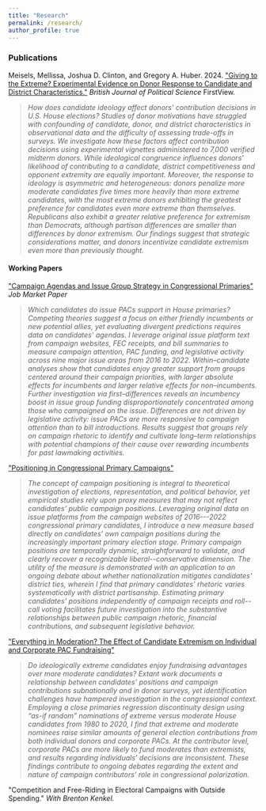 ```yaml
---
title: "Research"
permalink: /research/
author_profile: true
---
```

### Publications

Meisels, Mellissa, Joshua D. Clinton, and Gregory A. Huber. 2024. ["Giving to the Extreme? Experimental Evidence on Donor Response to Candidate and District Characteristics."](https://doi.org/10.1017/S0007123423000650) *British Journal of Political Science* FirstView.

> *How does candidate ideology affect donors' contribution decisions in U.S. House elections? Studies of donor motivations have struggled with confounding of candidate, donor, and district characteristics in observational data and the difficulty of assessing trade-offs in surveys. We investigate how these factors affect contribution decisions using experimental vignettes administered to 7,000 verified midterm donors. While ideological congruence influences donors' likelihood of contributing to a candidate, district competitiveness and opponent extremity are equally important. Moreover, the response to ideology is asymmetric and heterogeneous: donors penalize more moderate candidates five times more heavily than more extreme candidates, with the most extreme donors exhibiting the greatest preference for candidates even more extreme than themselves. Republicans also exhibit a greater relative preference for extremism than Democrats, although partisan differences are smaller than differences by donor extremism. Our findings suggest that strategic considerations matter, and donors incentivize candidate extremism even more than previously thought.*

#### Working Papers

["Campaign Agendas and Issue Group Strategy in Congressional Primaries"](/files/Meisels_CampaignIssueGroups.pdf) *Job Market Paper*

> *Which candidates do issue PACs support in House primaries? Competing theories suggest a focus on either friendly incumbents or new potential allies, yet evaluating divergent predictions requires data on candidates’ agendas. I leverage original issue platform text from campaign websites, FEC receipts, and bill summaries to measure campaign attention, PAC funding, and legislative activity across nine major issue areas from 2016 to 2022. Within–candidate analyses show that candidates enjoy greater support from groups centered around their campaign priorities, with larger absolute effects for incumbents and larger relative effects for non–incumbents. Further investigation via first–differences reveals an incumbency boost in issue group funding disproportionately concentrated among those who campaigned on the issue. Differences are not driven by legislative activity: issue PACs are more responsive to campaign attention than to bill introductions. Results suggest that groups rely on campaign rhetoric to identify and cultivate long–term relationships with potential champions of their cause over rewarding incumbents for past lawmaking activities.*

["Positioning in Congressional Primary Campaigns"](/files/MM_PCPC.pdf)

> *The concept of campaign positioning is integral to theoretical investigation of elections, representation, and political behavior, yet empirical studies rely upon proxy measures that may not reflect candidates’ public campaign positions. Leveraging original data on issue platforms from the campaign websites of 2016---2022 congressional primary candidates, I introduce a new measure based directly on candidates’ own campaign positions during the increasingly important primary election stage. Primary campaign positions are temporally dynamic, straightforward to validate, and clearly recover a recognizable liberal--conservative dimension. The utility of the measure is demonstrated with an application to an ongoing debate about whether nationalization mitigates candidates' district ties, wherein I find that primary candidates' rhetoric varies systematically with district partisanship. Estimating primary candidates' positions independently of campaign receipts and roll--call voting facilitates future investigation into the substantive relationships between public campaign rhetoric, financial contributions, and subsequent legislative behavior.*

["Everything in Moderation? The Effect of Candidate Extremism on Individual and Corporate PAC Fundraising"](/files/EIM_MM.pdf)

> *Do ideologically extreme candidates enjoy fundraising advantages over more moderate candidates? Extant work documents a relationship between candidates’ positions and campaign contributions subnationally and in donor surveys, yet identification challenges have hampered investigation in the congressional context. Employing a close primaries regression discontinuity design using “as-if random” nominations of extreme versus moderate House candidates from 1980 to 2020, I find that extreme and moderate nominees raise similar amounts of general election contributions from both individual donors and corporate PACs. At the contributor level, corporate PACs are more likely to fund moderates than extremists, and results regarding individuals’ decisions are inconsistent. These findings contribute to ongoing debates regarding the extent and nature of campaign contributors’ role in congressional polarization.*

"Competition and Free-Riding in Electoral Campaigns with Outside Spending." *With Brenton Kenkel.*


